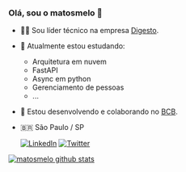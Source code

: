 ### Olá, sou o matosmelo 👋

- 🧑‍💻 Sou líder técnico na empresa [Digesto](https://github.com/digesto).
- 📖 Atualmente estou estudando:
  - Arquitetura em nuvem
  - FastAPI
  - Async em python
  - Gerenciamento de pessoas
  - ...
- 🌱 Estou desenvolvendo e colaborando no [BCB](https://github.com/blackcodebrasil).
- 🇧🇷 São Paulo / SP

  <a href="https://br.linkedin.com/in/felipematosmelo"><img alt="LinkedIn" src="https://img.shields.io/badge/LinkedIn-gray?style=flat-square&logo=linkedin"></a>
<a href="https://twitter.com/felipematosmelo"><img alt="Twitter" src="https://img.shields.io/badge/Twitter-gray?style=flat-square&logo=twitter"></a>

[![matosmelo github stats](https://github-readme-stats.vercel.app/api?username=matosmelo&show_icons=true&theme=tokyonight)](https://github.com/matosmelo)

